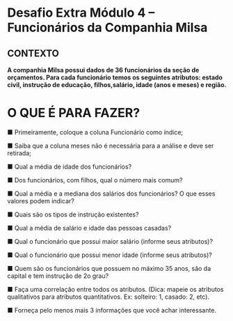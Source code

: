 # Desafio Extra Módulo 4 – Funcionários da Companhia Milsa

## **CONTEXTO**
**A companhia Milsa possui dados de 36 funcionários da seção de orçamentos. Para cada funcionário temos os seguintes atributos: estado civil, instrução de educação, filhos,salário, idade (anos e meses) e região.**


# **O QUE É PARA FAZER?**


■ Primeiramente, coloque a coluna Funcionário como índice;

■ Saiba que a coluna meses não é necessária para a análise e deve ser retirada;

■ Qual a média de idade dos funcionários?

■ Dos funcionários, com filhos, qual o número mais comum?

■ Qual a média e a mediana dos salários dos funcionários? O que esses valores podem indicar?

■ Quais são os tipos de instrução existentes?

■ Qual a média de salário e idade das pessoas casadas?

■ Qual o funcionário que possui maior salário (informe seus atributos)?

■ Qual o funcionário que possui menor idade (informe seus atributos)?

■ Quem são os funcionários que possuem no máximo 35 anos, são da capital e tem instrução de 2o grau?

■ Faça uma correlação entre todos os atributos. (Dica: mapeie os atributos qualitativos para atributos quantitativos. Ex: solteiro: 1, casado: 2, etc).

■ Forneça pelo menos mais 3 informações que você achar interessante.
